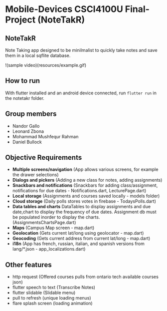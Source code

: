 # Mobile-Devices CSCI4100U Final-Project (NoteTakR)

## NoteTakR 

Note Taking app designed to be minilmalist to quickly take notes and save them in a local sqflite database. 

!(sample video)(resources/example.gif) 



## How to run
With flutter installed and an android device connected, run `flutter run` in the notetakr folder.

## Group members
- Nandor Gallo
- Leonard Zbona
- Mohammad Mushfequr Rahman
- Daniel Bullock

## Objective Requirements
- **Multiple screens/navigation** (App allows various screens, for example the drawer selections) 
- **Dialogs and pickers** (Adding a new class for notes, adding assignments)
- **Snackbars and notifications** (Snackbars for adding class/assignment, notifications for due dates - Notifications.dart, LecturePage.dart)
- **Local storage** (Assignments and courses saved locally - models folder)
- **Cloud storage** (Daily polls stores votes in firebase - TodaysPolls.dart)
- **Data tables and charts** DataTables to display assignments and due date,chart to display the frequency of due dates. Assignment db must be populated inorder to display the charts. (AssignmentsChartsPage.dart)
- **Maps** (Campus Map screen - map.dart)
- **Geolocation** (Gets current lat/long using geolocator - map.dart)
- **Geocoding** (Gets current address from current lat/long - map.dart)
- **i18n** (App has french, russian, italian, and spanish versions from lang/*.json - app_localizations.dart)
 
## Other features
- http request (Offered courses pulls from ontario tech available courses json)
- flutter speech to text (Transcribe Notes)
- flutter slidable (Slidable menu)
- pull to refresh (unique loading menus)
- flare splash screen (loading animation)

